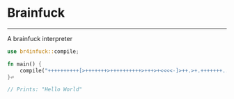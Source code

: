 
# Brainfuck

------------------

A brainfuck interpreter

```rust
use br4infuck::compile;

fn main() {
    compile("++++++++++[>+++++++>++++++++++>+++>+<<<<-]>++.>+.+++++++..+++.>++.<<+++++++++++++++.>.+++.------.--------.>+.>.".to_string());
}⏎                                                                                                                                                 

// Prints: "Hello World"
```
